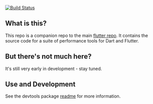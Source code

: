 [![Build Status](https://travis-ci.org/flutter/devtools.svg?branch=master)](https://travis-ci.org/flutter/devtools)

## What is this?

This repo is a companion repo to the main [flutter repo](https://github.com/flutter/flutter).
It contains the source code for a suite of performance tools for Dart and Flutter.

## But there's not much here?

It's still very early in development - stay tuned.

## Use and Development

See the devtools package
[readme](https://github.com/flutter/devtools/blob/master/packages/devtools/README.md)
for more information.
